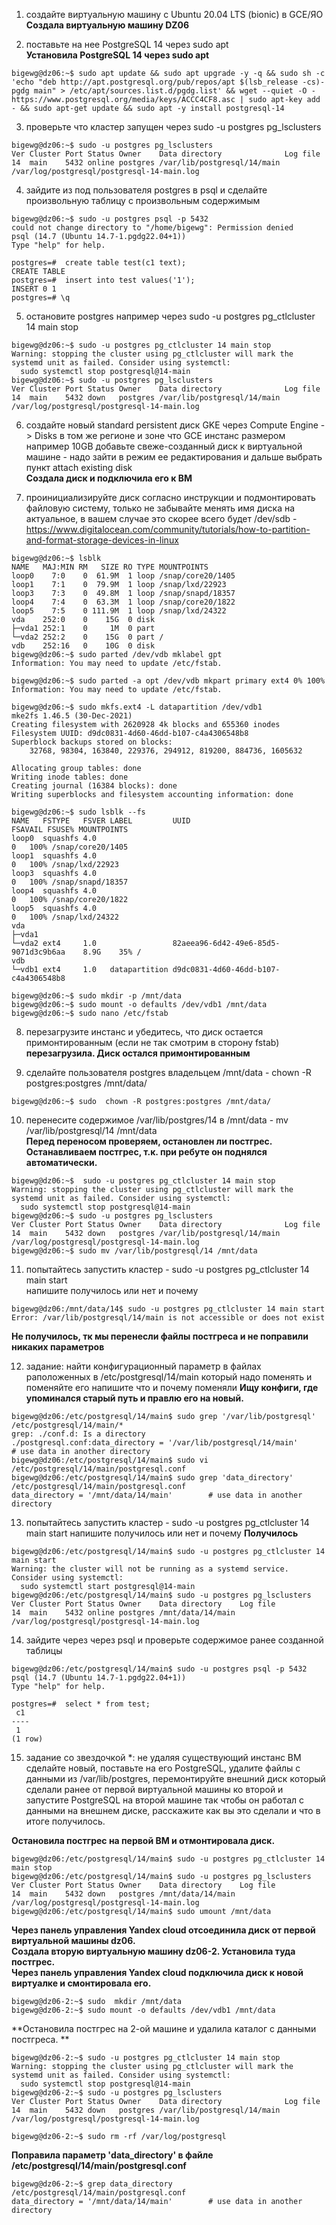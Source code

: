1. создайте виртуальную машину c Ubuntu 20.04 LTS (bionic) в GCE/ЯО  
**Создала виртуальную машину DZ06**  
    
2. поставьте на нее PostgreSQL 14 через sudo apt  
**Установила PostgreSQL 14 через sudo apt**   
```
bigewg@dz06:~$ sudo apt update && sudo apt upgrade -y -q && sudo sh -c 'echo "deb http://apt.postgresql.org/pub/repos/apt $(lsb_release -cs)-pgdg main" > /etc/apt/sources.list.d/pgdg.list' && wget --quiet -O - https://www.postgresql.org/media/keys/ACCC4CF8.asc | sudo apt-key add - && sudo apt-get update && sudo apt -y install postgresql-14
```  

3. проверьте что кластер запущен через sudo -u postgres pg_lsclusters  
```
bigewg@dz06:~$ sudo -u postgres pg_lsclusters
Ver Cluster Port Status Owner    Data directory              Log file
14  main    5432 online postgres /var/lib/postgresql/14/main /var/log/postgresql/postgresql-14-main.log
```  

4. зайдите из под пользователя postgres в psql и сделайте произвольную таблицу с произвольным содержимым
```
bigewg@dz06:~$ sudo -u postgres psql -p 5432
could not change directory to "/home/bigewg": Permission denied
psql (14.7 (Ubuntu 14.7-1.pgdg22.04+1))
Type "help" for help.

postgres=#  create table test(c1 text);
CREATE TABLE
postgres=#  insert into test values('1');
INSERT 0 1
postgres=# \q
```  

5. остановите postgres например через sudo -u postgres pg_ctlcluster 14 main stop
```
bigewg@dz06:~$ sudo -u postgres pg_ctlcluster 14 main stop
Warning: stopping the cluster using pg_ctlcluster will mark the systemd unit as failed. Consider using systemctl:
  sudo systemctl stop postgresql@14-main
bigewg@dz06:~$ sudo -u postgres pg_lsclusters
Ver Cluster Port Status Owner    Data directory              Log file
14  main    5432 down   postgres /var/lib/postgresql/14/main /var/log/postgresql/postgresql-14-main.log
```

6. создайте новый standard persistent диск GKE через Compute Engine -> Disks в том же регионе и зоне что GCE инстанс размером например 10GB
добавьте свеже-созданный диск к виртуальной машине - надо зайти в режим ее редактирования и дальше выбрать пункт attach existing disk  
**Создала диск и подключила его к ВМ**  

7. проинициализируйте диск согласно инструкции и подмонтировать файловую систему, только не забывайте менять имя диска на актуальное, в вашем случае это   скорее всего будет /dev/sdb - https://www.digitalocean.com/community/tutorials/how-to-partition-and-format-storage-devices-in-linux  
```
bigewg@dz06:~$ lsblk
NAME   MAJ:MIN RM   SIZE RO TYPE MOUNTPOINTS
loop0    7:0    0  61.9M  1 loop /snap/core20/1405
loop1    7:1    0  79.9M  1 loop /snap/lxd/22923
loop3    7:3    0  49.8M  1 loop /snap/snapd/18357
loop4    7:4    0  63.3M  1 loop /snap/core20/1822
loop5    7:5    0 111.9M  1 loop /snap/lxd/24322
vda    252:0    0    15G  0 disk 
├─vda1 252:1    0     1M  0 part 
└─vda2 252:2    0    15G  0 part /
vdb    252:16   0    10G  0 disk 
bigewg@dz06:~$ sudo parted /dev/vdb mklabel gpt
Information: You may need to update /etc/fstab.

bigewg@dz06:~$ sudo parted -a opt /dev/vdb mkpart primary ext4 0% 100%    
Information: You may need to update /etc/fstab.

bigewg@dz06:~$ sudo mkfs.ext4 -L datapartition /dev/vdb1
mke2fs 1.46.5 (30-Dec-2021)
Creating filesystem with 2620928 4k blocks and 655360 inodes
Filesystem UUID: d9dc0831-4d60-46dd-b107-c4a4306548b8
Superblock backups stored on blocks: 
	32768, 98304, 163840, 229376, 294912, 819200, 884736, 1605632

Allocating group tables: done                            
Writing inode tables: done                            
Creating journal (16384 blocks): done
Writing superblocks and filesystem accounting information: done 

bigewg@dz06:~$ sudo lsblk --fs
NAME   FSTYPE   FSVER LABEL         UUID                                 FSAVAIL FSUSE% MOUNTPOINTS
loop0  squashfs 4.0                                                            0   100% /snap/core20/1405
loop1  squashfs 4.0                                                            0   100% /snap/lxd/22923
loop3  squashfs 4.0                                                            0   100% /snap/snapd/18357
loop4  squashfs 4.0                                                            0   100% /snap/core20/1822
loop5  squashfs 4.0                                                            0   100% /snap/lxd/24322
vda                                                                                     
├─vda1                                                                                  
└─vda2 ext4     1.0                 82aeea96-6d42-49e6-85d5-9071d3c9b6aa    8.9G    35% /
vdb                                                                                     
└─vdb1 ext4     1.0   datapartition d9dc0831-4d60-46dd-b107-c4a4306548b8        

bigewg@dz06:~$ sudo mkdir -p /mnt/data
bigewg@dz06:~$ sudo mount -o defaults /dev/vdb1 /mnt/data
bigewg@dz06:~$ sudo nano /etc/fstab
```

8. перезагрузите инстанс и убедитесь, что диск остается примонтированным (если не так смотрим в сторону fstab)
**перезагрузила. Диск остался примонтированным**  

9. сделайте пользователя postgres владельцем /mnt/data - chown -R postgres:postgres /mnt/data/
```
bigewg@dz06:~$ sudo  chown -R postgres:postgres /mnt/data/
```    

10. перенесите содержимое /var/lib/postgres/14 в /mnt/data - mv /var/lib/postgresql/14 /mnt/data  
**Перед переносом проверяем, остановлен ли постгрес. 
Останавливаем постгрес, т.к. при ребуте он поднялся автоматически.**  
```
bigewg@dz06:~$  sudo -u postgres pg_ctlcluster 14 main stop
Warning: stopping the cluster using pg_ctlcluster will mark the systemd unit as failed. Consider using systemctl:
  sudo systemctl stop postgresql@14-main
bigewg@dz06:~$ sudo -u postgres pg_lsclusters
Ver Cluster Port Status Owner    Data directory              Log file
14  main    5432 down   postgres /var/lib/postgresql/14/main /var/log/postgresql/postgresql-14-main.log
bigewg@dz06:~$ sudo mv /var/lib/postgresql/14 /mnt/data
```  

11. попытайтесь запустить кластер - sudo -u postgres pg_ctlcluster 14 main start  
напишите получилось или нет и почему  
```
bigewg@dz06:/mnt/data/14$ sudo -u postgres pg_ctlcluster 14 main start
Error: /var/lib/postgresql/14/main is not accessible or does not exist
```  
**Не получилось, тк мы перенесли файлы постгреса и не поправили никаких параметров**  

12. задание: найти конфигурационный параметр в файлах раположенных в /etc/postgresql/14/main который надо поменять и поменяйте его
    напишите что и почему поменяли
**Ищу конфиги, где упоминался старый путь и правлю его на новый.**  
```
bigewg@dz06:/etc/postgresql/14/main$ sudo grep '/var/lib/postgresql' /etc/postgresql/14/main/*
grep: ./conf.d: Is a directory
./postgresql.conf:data_directory = '/var/lib/postgresql/14/main'		# use data in another directory
bigewg@dz06:/etc/postgresql/14/main$ sudo vi /etc/postgresql/14/main/postgresql.conf 
bigewg@dz06:/etc/postgresql/14/main$ sudo grep 'data_directory' /etc/postgresql/14/main/postgresql.conf 
data_directory = '/mnt/data/14/main'		# use data in another directory
```  
13. попытайтесь запустить кластер - sudo -u postgres pg_ctlcluster 14 main start
    напишите получилось или нет и почему
**Получилось**  
```
bigewg@dz06:/etc/postgresql/14/main$ sudo -u postgres pg_ctlcluster 14 main start
Warning: the cluster will not be running as a systemd service. Consider using systemctl:
  sudo systemctl start postgresql@14-main
bigewg@dz06:/etc/postgresql/14/main$ sudo -u postgres pg_lsclusters
Ver Cluster Port Status Owner    Data directory    Log file
14  main    5432 online postgres /mnt/data/14/main /var/log/postgresql/postgresql-14-main.log
```

14. зайдите через через psql и проверьте содержимое ранее созданной таблицы
```
bigewg@dz06:/etc/postgresql/14/main$ sudo -u postgres psql -p 5432
psql (14.7 (Ubuntu 14.7-1.pgdg22.04+1))
Type "help" for help.

postgres=#  select * from test;
 c1 
----
 1
(1 row)

```  

15. задание со звездочкой *: не удаляя существующий инстанс ВМ сделайте новый, поставьте на его PostgreSQL, удалите файлы с данными из /var/lib/postgres, перемонтируйте внешний диск который сделали ранее от первой виртуальной машины ко второй и запустите PostgreSQL на второй машине так чтобы он работал с данными на внешнем диске, расскажите как вы это сделали и что в итоге получилось.  

**Остановила постгрес на первой ВМ и отмонтировала диск.**
```
bigewg@dz06:/etc/postgresql/14/main$ sudo -u postgres pg_ctlcluster 14 main stop
bigewg@dz06:/etc/postgresql/14/main$ sudo -u postgres pg_lsclusters
Ver Cluster Port Status Owner    Data directory    Log file
14  main    5432 down   postgres /mnt/data/14/main /var/log/postgresql/postgresql-14-main.log
bigewg@dz06:/etc/postgresql/14/main$ sudo umount /mnt/data
```
**Через панель управления Yandex cloud отсоединила диск от первой виртуальной машины dz06.**  
**Создала вторую виртуальную машину dz06-2. Установила туда постгрес.**  
**Через панель управления Yandex cloud подключила диск к новой виртуалке и смонтировала его.**  
```
bigewg@dz06-2:~$ sudo  mkdir /mnt/data
bigewg@dz06-2:~$ sudo mount -o defaults /dev/vdb1 /mnt/data
```  
**Остановила постгрес на 2-ой машине и удалила каталог с данными постгреса. **  
```
bigewg@dz06-2:~$ sudo -u postgres pg_ctlcluster 14 main stop
Warning: stopping the cluster using pg_ctlcluster will mark the systemd unit as failed. Consider using systemctl:
  sudo systemctl stop postgresql@14-main
bigewg@dz06-2:~$ sudo -u postgres pg_lsclusters
Ver Cluster Port Status Owner    Data directory              Log file
14  main    5432 down   postgres /var/lib/postgresql/14/main /var/log/postgresql/postgresql-14-main.log

bigewg@dz06-2:~$ sudo rm -rf /var/log/postgresql
```  
**Поправила параметр 'data_directory' в файле /etc/postgresql/14/main/postgresql.conf**
```
bigewg@dz06-2:~$ grep data_directory /etc/postgresql/14/main/postgresql.conf 
data_directory = '/mnt/data/14/main'		# use data in another directory
```
